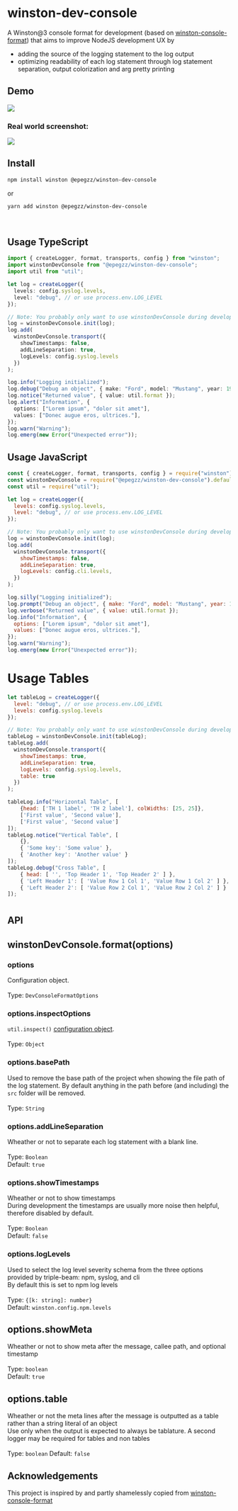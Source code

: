 # winston-dev-console

A Winston@3 console format for development (based on [winston-console-format](https://github.com/duccio/winston-console-format)) that aims to improve NodeJS development UX by
* adding the source of the logging statement to the log output
* optimizing readability of each log statement through log statement separation, output colorization and arg pretty printing
   

## Demo

![](demo.png)

### Real world screenshot:

![](demo2.png)

## Install

```bash
npm install winston @epegzz/winston-dev-console
```

or

```bash
yarn add winston @epegzz/winston-dev-console
```
<br>

## Usage TypeScript

```typescript
import { createLogger, format, transports, config } from "winston";
import winstonDevConsole from "@epegzz/winston-dev-console";
import util from "util";

let log = createLogger({
  levels: config.syslog.levels,
  level: "debug", // or use process.env.LOG_LEVEL
});

// Note: You probably only want to use winstonDevConsole during development
log = winstonDevConsole.init(log);
log.add(
  winstonDevConsole.transport({
    showTimestamps: false,
    addLineSeparation: true,
    logLevels: config.syslog.levels
  })
);

log.info("Logging initialized");
log.debug("Debug an object", { make: "Ford", model: "Mustang", year: 1969 });
log.notice("Returned value", { value: util.format });
log.alert("Information", {
  options: ["Lorem ipsum", "dolor sit amet"],
  values: ["Donec augue eros, ultrices."],
});
log.warn("Warning");
log.emerg(new Error("Unexpected error"));
```

## Usage JavaScript

```js
const { createLogger, format, transports, config } = require("winston");
const winstonDevConsole = require("@epegzz/winston-dev-console").default;
const util = require("util");

let log = createLogger({
  levels: config.syslog.levels,
  level: "debug", // or use process.env.LOG_LEVEL
});

// Note: You probably only want to use winstonDevConsole during development
log = winstonDevConsole.init(log);
log.add(
  winstonDevConsole.transport({
    showTimestamps: false,
    addLineSeparation: true,
    logLevels: config.cli.levels,
  })
);

log.silly("Logging initialized");
log.prompt("Debug an object", { make: "Ford", model: "Mustang", year: 1969 });
log.verbose("Returned value", { value: util.format });
log.info("Information", {
  options: ["Lorem ipsum", "dolor sit amet"],
  values: ["Donec augue eros, ultrices."],
});
log.warn("Warning");
log.emerg(new Error("Unexpected error"));
```

# Usage Tables

```js
let tableLog = createLogger({
  level: "debug", // or use process.env.LOG_LEVEL
  levels: config.syslog.levels
});

// Note: You probably only want to use winstonDevConsole during development
tableLog = winstonDevConsole.init(tableLog);
tableLog.add(
  winstonDevConsole.transport({
    showTimestamps: true,
    addLineSeparation: true,
    logLevels: config.syslog.levels,
    table: true
  })
);

tableLog.info("Horizontal Table", [
    {head: ['TH 1 label', 'TH 2 label'], colWidths: [25, 25]},
    ['First value', 'Second value'],
    ['First value', 'Second value']
]);
tableLog.notice("Vertical Table", [
    {},
    { 'Some key': 'Some value' },
    { 'Another key': 'Another value' }
]);
tableLog.debug("Cross Table", [
    { head: [ '', 'Top Header 1', 'Top Header 2' ] },
    { 'Left Header 1': [ 'Value Row 1 Col 1', 'Value Row 1 Col 2' ] },
    { 'Left Header 2': [ 'Value Row 2 Col 1', 'Value Row 2 Col 2' ] }
]);
```

#

## API

## winstonDevConsole.format(options)

### options

Configuration object.<br><br>Type: `DevConsoleFormatOptions`

### options.inspectOptions

`util.inspect()` [configuration object](https://nodejs.org/api/util.html#util_util_inspect_object_options).<br><br> Type: `Object`<br> 

### options.basePath

Used to remove the base path of the project when showing the file path of the log statement.
By default anything in the path before (and including) the `src` folder will be removed.
<br><br>
Type: `String`<br>

### options.addLineSeparation

Wheather or not to separate each log statement with a blank line.
<br><br>
Type: `Boolean`<br>
Default: `true`<br>

### options.showTimestamps

Wheather or not to show timestamps<br>
During development the timestamps are usually more noise then helpful, therefore disabled by default.
<br><br>
Type: `Boolean`<br>
Default: `false`<br>

### options.logLevels

Used to select the log level severity schema from the three options provided by triple-beam: npm, syslog, and cli<br>
By default this is set to npm log levels
<br><br>
Type: `{[k: string]: number}`<br>
Default: `winston.config.npm.levels`<br>

## options.showMeta

Wheather or not to show meta after the message, callee path, and optional timestamp
<br><br>
Type: `boolean`<br>
Default: `true`<br>

## options.table

Wheather or not the meta lines after the message is outputted as a table rather than a string literal of an object<br>
Use only when the output is expected to always be tablature. A second logger may be required for tables and non tables
<br><br>
Type: `boolean`
Default: `false`

## Acknowledgements

This project is inspired by and partly shamelessly copied from [winston-console-format](https://github.com/duccio/winston-console-format)